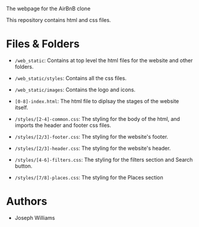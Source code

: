 The webpage for the AirBnB clone

This repository contains html and css files.

# Files & Folders

* `/web_static`: Contains at top level the html files for the website and other folders.

* `/web_static/styles`: Contains all the css files.

* `/web_static/images`: Contains the logo and icons.

* `[0-8]-index.html`: The html file to diplsay the stages of the website itself.

* `/styles/[2-4]-common.css`: The styling for the body of the html, and imports the header and footer css files.

* `/styles/[2/3]-footer.css`: The styling for the website's footer.

* `/styles/[2/3]-header.css`: The styling for the website's header.

* `/styles/[4-6]-filters.css`: The styling for the filters section and Search button.

* `/styles/[7/8]-places.css`: The styling for the Places section

# Authors

* Joseph Williams
